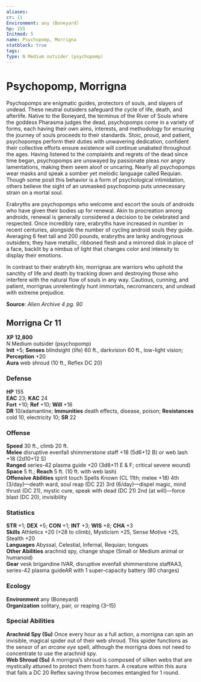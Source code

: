```yaml
---
aliases: 
cr: 11
Environment: any (Boneyard)
hp: 155
Initmod: 5
name: Psychopomp, Morrigna
statblock: true
tags: 
Type: N Medium outsider (psychopomp)
---
```


# Psychopomp, Morrigna

Psychopomps are enigmatic guides, protectors of souls, and slayers of undead. These neutral outsiders safeguard the cycle of life, death, and afterlife. Native to the Boneyard, the terminus of the River of Souls where the goddess Pharasma judges the dead, psychopomps come in a variety of forms, each having their own aims, interests, and methodology for ensuring the journey of souls proceeds to their standards. Stoic, proud, and patient, psychopomps perform their duties with unwavering dedication, confident their collective efforts ensure existence will continue unabated throughout the ages. Having listened to the complaints and regrets of the dead since time began, psychopomps are unswayed by passionate pleas nor angry lamentations, making them seem aloof or uncaring. Nearly all psychopomps wear masks and speak a somber yet melodic language called Requian. Though some posit this behavior is a form of psychological intimidation, others believe the sight of an unmasked psychopomp puts unnecessary strain on a mortal soul.

Erabryths are psychopomps who welcome and escort the souls of androids who have given their bodies up for renewal. Akin to procreation among androids, renewal is generally considered a decision to be celebrated and respected. Once incredibly rare, erabryths have increased in number in recent centuries, alongside the number of cycling android souls they guide. Averaging 6 feet tall and 200 pounds, erabryths are lanky androgynous outsiders; they have metallic, ribboned flesh and a mirrored disk in place of a face, backlit by a nimbus of light that changes color and intensity to display their emotions.

In contrast to their erabryth kin, morrignas are warriors who uphold the sanctity of life and death by tracking down and destroying those who interfere with the natural flow of souls in any way. Cautious, cunning, and patient, morrignas unrelentingly hunt immortals, necromancers, and undead with extreme prejudice.


**Source**:  _Alien Archive 4 pg. 90_

## Morrigna Cr 11

**XP 12,800**  
N Medium outsider (psychopomp)  
**Init** +5; **Senses** blindsight (life) 60 ft., darkvision 60 ft., low-light vision; **Perception** +20  
**Aura** web shroud (10 ft., Reflex DC 20)

### Defense

**HP** 155  
**EAC** 23; **KAC** 24  
**Fort** +10; **Ref** +10; **Will** +16  
**DR** 10/adamantine; **Immunities** death effects, disease, poison; **Resistances** cold 10, electricity 10; **SR** 22  

### Offense

**Speed** 30 ft., climb 20 ft.  
**Melee** disruptive evenfall shimmerstone staff +18 (5d6+12 B) or web lash +18 (2d10+12 S)  
**Ranged** series-42 plasma guide +20 (3d8+11 E & F; critical severe wound)  
**Space** 5 ft.; **Reach** 5 ft. (10 ft. with web lash)  
**Offensive Abilities** spirit touch Spells Known (CL 11th; melee +18) 4th (3/day)—death ward, soul reap (DC 22) 3rd (6/day)—dispel magic, mind thrust (DC 21), mystic cure, speak with dead (DC 21) 2nd (at will)—force blast (DC 20), invisibility

### Statistics

**STR** +1; **DEX** +5; **CON** +1; **INT** +3; **WIS** +8; **CHA** +3  
**Skills** Athletics +20 (+28 to climb), Mysticism +25, Sense Motive +25, Stealth +20  
**Languages** Abyssal, Celestial, Infernal, Requian; tongues  
**Other Abilities** arachnid spy, change shape (Small or Medium animal or humanoid)  
**Gear** vesk brigandine IVAR, disruptive evenfall shimmerstone staffAA3, series-42 plasma guideAR with 1 super-capacity battery (80 charges)

### Ecology

**Environment** any (Boneyard)  
**Organization** solitary, pair, or reaping (3–15)

### Special Abilities

**Arachnid Spy (Su)** Once every hour as a full action, a morrigna can spin an invisible, magical spider out of their web shroud. This spider functions as the sensor of an _arcane eye_ spell, although the morrigna does not need to concentrate to use the arachnid spy.  
**Web Shroud (Su)** A morrigna’s shroud is composed of silken webs that are mystically attuned to protect them from harm. A creature within this aura that fails a DC 20 Reflex saving throw becomes entangled for 1 round.
